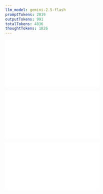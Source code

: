 ```yaml
---
llm_model: gemini-2.5-flash
promptTokens: 2019
outputTokens: 991
totalTokens: 4836
thoughtTokens: 1826
---
```


![@](steps/_.3eb68380.md)

![@](steps/question.3a67a92b.md)

![@](steps/response.6e77a6aa.md)
